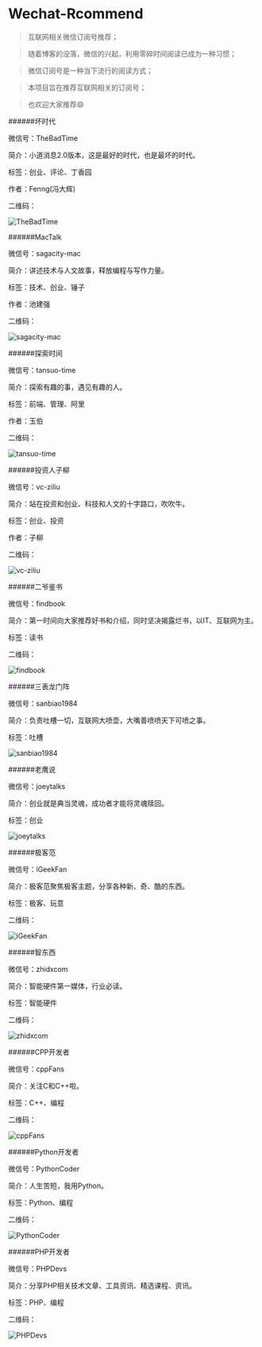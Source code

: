 # Wechat-Rcommend
>互联网相关微信订阅号推荐；

>随着博客的没落，微信的兴起，利用零碎时间阅读已成为一种习惯；

>微信订阅号是一种当下流行的阅读方式；

>本项目旨在推荐互联网相关的订阅号；

>也欢迎大家推荐:smile:



######坏时代

微信号：TheBadTime

简介：小道消息2.0版本，这是最好的时代，也是最坏的时代。

标签：创业、评论、丁香园

作者：Fenng(冯大辉)

二维码：

![TheBadTime](./Picture/thebadtime.png)


######MacTalk

微信号：sagacity-mac

简介：讲述技术与人文故事，释放编程与写作力量。

标签：技术、创业、锤子

作者：池建强

二维码：

![sagacity-mac](./Picture/sagacity-mac.jpg)

######探索时间

微信号：tansuo-time

简介：探索有趣的事，遇见有趣的人。

标签：前端、管理、阿里

作者：玉伯

二维码：

![tansuo-time](./Picture/tansuo-time.jpg)

######投资人子柳

微信号：vc-ziliu

简介：站在投资和创业、科技和人文的十字路口，吹吹牛。

标签：创业、投资

作者：子柳

二维码：

![vc-ziliu](./Picture/vc-ziliu.jpg)

######二爷鉴书

微信号：findbook

简介：第一时间向大家推荐好书和介绍，同时坚决揭露烂书，以IT、互联网为主。

标签：读书

二维码：

![findbook](./Picture/findbook.jpg)

######三表龙门阵

微信号：sanbiao1984

简介：负责吐槽一切，互联网大喷壶，大嘴善喷喷天下可喷之事。

标签：吐槽

![sanbiao1984](./Picture/sanbiao1984.jpg)

######老鹰说

微信号：joeytalks

简介：创业就是典当灵魂，成功者才能将灵魂赎回。

标签：创业

![joeytalks](./Picture/joeytalks.jpg)

######极客范

微信号：iGeekFan

简介：极客范聚焦极客主题，分享各种新、奇、酷的东西。

标签：极客、玩意

二维码：

![iGeekFan](./Picture/iGeekFan.PNG)

######智东西

微信号：zhidxcom

简介：智能硬件第一媒体，行业必读。

标签：智能硬件

二维码：

![zhidxcom](./Picture/zhidxcom.png)

######CPP开发者

微信号：cppFans

简介：关注C和C++啦。

标签：C++、编程

二维码：

![cppFans](./Picture/cppFans.JPG)

######Python开发者

微信号：PythonCoder

简介：人生苦短，我用Python。

标签：Python、编程

二维码：

![PythonCoder](./Picture/PythonCoder.JPG)

######PHP开发者

微信号：PHPDevs

简介：分享PHP相关技术文章、工具资讯、精选课程、资讯。

标签：PHP、编程

二维码：

![PHPDevs](./Picture/PHPDevs.JPG)